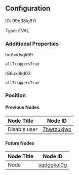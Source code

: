 # <nil>
## Configuration
ID:  99q38lg97t

Type: EVAL 







### Additional Properties
hm1w0sqk99
```string 
allTriggersTrue
```


r86uxokd03
```string 
allTriggersTrue
```





### Position

#### Previous Nodes
| Node Title | Node ID |
| :------------- | ------------ |
| Disable user | [7hwtzuxjwc](./7hwtzuxjwc.md) | 
 
 #### Future Nodes
| Node Title | Node ID |
| :------------- | ------------ |
| Node |[sqdggkol0g](./sqdggkol0g.md) | 